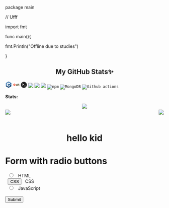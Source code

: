 
package main

// Ufff

import fmt

func main(){

fmt.Println("Offline due to studies")

}



<h2 align="center"><b>My GitHub Stats✨</b></h2>

<code><img height="21" src="https://raw.githubusercontent.com/github/explore/80688e429a7d4ef2fca1e82350fe8e3517d3494d/topics/cpp/cpp.png"></code>
<code><img height="20" src="https://raw.githubusercontent.com/github/explore/80688e429a7d4ef2fca1e82350fe8e3517d3494d/topics/git/git.png"></code>
<code><img height="20" src="https://raw.githubusercontent.com/github/explore/80688e429a7d4ef2fca1e82350fe8e3517d3494d/topics/terminal/terminal.png"></code>
<code><img height="20" src="https://img.shields.io/badge/-Nodejs-43853d?style=flat-square&logo=Node.js&logoColor=white"/></code>
<code><img height="20" src="https://img.shields.io/badge/-HTML5-E34F26?style=flat-square&logo=html5&logoColor=white" /></code>
<code><img height="20" src="https://img.shields.io/badge/-Heroku-430098?style=flat-square&logo=heroku&logoColor=white" /></code>
<code><img height="20" alt="npm" src="https://img.shields.io/badge/-NPM-CB3837?style=flat-square&logo=npm&logoColor=white" /></code>
<code><img height="20" alt="MongoDB" src="https://img.shields.io/badge/-MongoDB-13aa52?style=flat-square&logo=mongodb&logoColor=white" /></code>
<code><img height="20" alt="Github actions" src="https://img.shields.io/badge/-Github_Actions-2088FF?style=flat-square&logo=github-actions&logoColor=white" /></code>





**Stats:**  


<div align="center"><img src="https://github-profile-trophy.vercel.app/?username=AvikaTrivedi&theme=dracula&count_private=true"></div>
<img align="left" src="https://github-readme-stats.vercel.app/api?username=AvikaTrivedi&show_icons=true&hide_border=true&theme=tokyonight"><img align="right" src="https://github-readme-stats.vercel.app/api/top-langs/?username=AvikaTrivedi&theme=tokyonight&hide=batchfile"><br><br>




<h1 align="center"><b>hello kid</b></h1>
<!DOCTYPE html>
<html>
<body>

<h1>Form with radio buttons</h1>

<form action="/action_page.php" method="get">
  <input type="radio" id="html" name="fav_language" value="HTML">
  <label for="html">HTML</label><br>
  <input type="submit" id="css" name="fav_language" value="CSS" checked="checked">
  <label for="css">CSS</label><br>
  <input type="radio" id="javascript" name="fav_language" value="JavaScript">
  <label for="javascript">JavaScript</label><br><br>
  <input type="submit" value="Submit">
</form>

</body>
</html>

